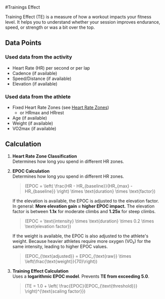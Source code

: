 #Trainings Effect

Training Effect (TE) is a measure of how a workout impacts your fitness level. It helps you to understand whether your session improves endurance, speed, or strength or was a bit over the top. 

## Data Points
### Used data from the activity
- Heart Rate (HR) per second or per lap
- Cadence (if available)
- Speed/Distance (if available)
- Elevation (if available)

### Used data from the athlete
- Fixed Heart Rate Zones (see [Heart Rate Zones](heart-rate-zones.md))
  - or HRmax and HRrest
- Age (if available)
- Weight (if available)
- VO2max (if available)

## Calculation

1. **Heart Rate Zone Classification**  
     Determines how long you spend in different HR zones.

2. **EPOC Calculation**  
Determines how long you spend in different HR zones.
   > 
   > \(EPOC = \left( \frac{HR - HR_{baseline}}{HR_{max} - HR_{baseline}} \right) \times \text{duration} \times \text{factor}\)
    
    If the elevation is available, the EPOC is adjusted to the elevation factor. In general: **More elevation gain = higher EPOC impact.** The elevation factor is between **1.1x** for moderate climbs and **1.25x** for steep climbs.
   > 
   > \(EPOC = \text{intensity} \times \text{duration} \times 0.2 \times \text{elevation factor}\)
 
      If the weight is available, the EPOC is also adjusted to the athlete's weight. Because heavier athletes require more oxygen (VO₂) for the same intensity, leading to higher EPOC values.
   > 
   > \(EPOC_{\text{adjusted}} = EPOC_{\text{raw}} \times \left(\frac{\text{weight}}{70}\right)\)
   
3. **Training Effect Calculation**  
Uses a **logarithmic EPOC model**. Prevents **TE from exceeding 5.0**.
   > 
   > \(TE = 1.0 + \left( \frac{EPOC}{EPOC_{\text{threshold}}} \right)^{\text{scaling factor}}\)